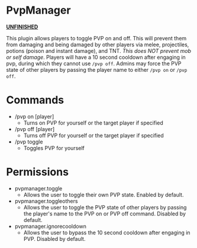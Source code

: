 # PvpManager
<u><b>UNFINISHED</b></u>

This plugin allows players to toggle PVP on and off. This will prevent them from damaging and being damaged by other players via melee, projectiles, potions (poison and instant damage), and TNT. *This does NOT prevent mob or self damage*. Players will have a 10 second cooldown after engaging in pvp, during which they cannot use `/pvp off`. Admins may force the PVP state of other players by passing the player name to either `/pvp on` or `/pvp off`.

<h1>Commands</h1>

<ul>
  <li>
    /pvp on [player]
      <ul><li>Turns on PVP for yourself or the target player if specified</li></ul>
  </li>
  <li>
    /pvp off [player]
      <ul><li>Turns off PVP for yourself or the target player if specified</li></ul>
  </li>
  <li>
    /pvp toggle
      <ul><li>Toggles PVP for yourself</li></ul>
  </li>
</ul>

<h1>Permissions</h1>
<ul>
  <li>
    pvpmanager.toggle
      <ul><li>Allows the user to toggle their own PVP state. Enabled by default.</ul></li>
  </li>
  <li>
    pvpmanager.toggleothers
      <ul><li>Allows the user to toggle the PVP state of other players by passing the player's name to the PVP on or PVP off command. Disabled by default.</ul></li>
  </li>
  <li>
    pvpmanager.ignorecooldown
      <ul><li>Allows the user to bypass the 10 second cooldown after engaging in PVP. Disabled by default.</ul></li>
  </li>
</ul>
